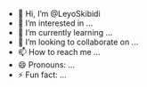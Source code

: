 - 👋 Hi, I’m @LeyoSkibidi
- 👀 I’m interested in ...
- 🌱 I’m currently learning ...
- 💞️ I’m looking to collaborate on ...
- 📫 How to reach me ...
- 😄 Pronouns: ...
- ⚡ Fun fact: ...

<!---
LeyoSkibidi/LeyoSkibidi is a ✨ special ✨ repository because its `README.md` (this file) appears on your GitHub profile.
You can click the Preview link to take a look at your changes.
--->
